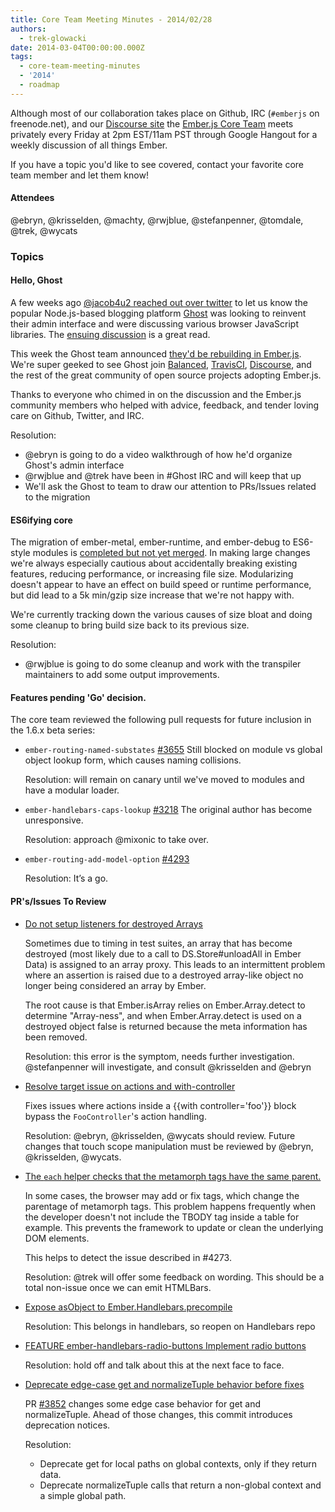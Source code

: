 ```yaml
---
title: Core Team Meeting Minutes - 2014/02/28
authors:
  - trek-glowacki
date: 2014-03-04T00:00:00.000Z
tags:
  - core-team-meeting-minutes
  - '2014'
  - roadmap
---
```



Although most of our collaboration takes place on Github, IRC
(`#emberjs` on freenode.net), and our [Discourse site](http://discuss.emberjs.com/)
the [Ember.js Core Team](/team) meets privately every
Friday at 2pm EST/11am PST through Google Hangout for a weekly
discussion of all things Ember.

If you have a topic you'd like to see covered, contact your favorite
core team member and let them know!

#### Attendees

@ebryn, @krisselden, @machty, @rwjblue, @stefanpenner, @tomdale, @trek, @wycats

### Topics

#### Hello, Ghost

A few weeks ago [@jacob4u2 reached out over twitter](https://twitter.com/jacob4u2/status/434059022220541952)
to let us know the popular Node.js-based blogging platform [Ghost](https://ghost.org/) was looking to
reinvent their admin interface and were discussing various browser JavaScript libraries. The
[ensuing discussion](https://github.com/TryGhost/Ghost/issues/2144) is a great read.

This week the Ghost team announced [they'd be rebuilding in Ember.js](http://dev.ghost.org/hello-ember/).
We're super geeked to see Ghost join [Balanced](https://www.balancedpayments.com/),
[TravisCI](https://travis-ci.org/), [Discourse](http://www.discourse.org/), and the rest of the
great community of open source projects adopting Ember.js.

Thanks to everyone who chimed in on the discussion and the Ember.js community members who
helped with advice, feedback, and tender loving care on Github, Twitter, and IRC.

Resolution:

* @ebryn is going to do a video walkthrough of how he'd organize Ghost's admin interface
* @rwjblue and @trek have been in #Ghost IRC and will keep that up
* We'll ask the Ghost to team to draw our attention to PRs/Issues related to the migration


#### ES6ifying core

The migration of ember-metal, ember-runtime, and ember-debug to ES6-style modules is
[completed but not yet merged](https://github.com/emberjs/ember.js/pull/4374).  In making
large changes we're always especially cautious about accidentally breaking existing
features, reducing performance, or increasing file size. Modularizing doesn't appear to have
an effect on build speed or runtime performance, but did lead to a 5k min/gzip size increase
that we're not happy with.

We're currently tracking down the various causes of size bloat and doing some cleanup
to bring build size back to its previous size.

Resolution:

* @rwjblue is going to do some cleanup and work with the transpiler
  maintainers to add some output improvements.


#### Features pending 'Go' decision.

The core team reviewed the following pull requests for future inclusion in
the 1.6.x beta series:

* `ember-routing-named-substates` [#3655](https://github.com/emberjs/ember.js/pull/3655)
    Still blocked on module vs global object lookup form, which causes naming collisions.

    Resolution: will remain on canary until we've moved to modules and have a modular
    loader.

* `ember-handlebars-caps-lookup` [#3218](https://github.com/emberjs/ember.js/pull/3218)
    The original author has become unresponsive.

    Resolution: approach @mixonic to take over.


* `ember-routing-add-model-option` [#4293](https://github.com/emberjs/ember.js/pull/4293)

    Resolution: It’s a go.



#### PR's/Issues To Review

* [Do not setup listeners for destroyed Arrays](https://github.com/emberjs/ember.js/pull/4436)

    Sometimes due to timing in test suites, an array that has become
    destroyed (most likely due to a call to DS.Store#unloadAll in Ember Data)
    is assigned to an array proxy. This leads to an intermittent problem
    where an assertion is raised due to a destroyed array-like object
    no longer being considered an array by Ember.

    The root cause is that Ember.isArray relies on Ember.Array.detect to
    determine "Array-ness", and when Ember.Array.detect is used on a
    destroyed object false is returned because the meta information has
    been removed.

    Resolution: this error is the symptom, needs further investigation.
    @stefanpenner will investigate, and consult @krisselden and @ebryn

* [Resolve target issue on actions and with-controller](https://github.com/emberjs/ember.js/pull/4401)

    Fixes issues where actions inside a {{with controller='foo'}}
    block bypass the `FooController`'s action handling.

    Resolution: @ebryn, @krisselden, @wycats should review. Future changes that touch
    scope manipulation must be reviewed by @ebryn, @krisselden,  @wycats.

* [The `each` helper checks that the metamorph tags have the same parent.](https://github.com/emberjs/ember.js/pull/4404)

    In some cases, the browser may add or fix tags, which change the
    parentage of metamorph tags. This problem happens frequently when the
    developer doesn't not include the TBODY tag inside a table for example.
    This prevents the framework to update or clean the underlying DOM
    elements.

    This helps to detect the issue described in #4273.

    Resolution: @trek will offer some feedback on wording. This should be a total non-issue
    once we can emit HTMLBars.


* [Expose asObject to Ember.Handlebars.precompile](https://github.com/emberjs/ember.js/pull/4097)

    Resolution: This belongs in handlebars, so reopen on Handlebars repo


* [FEATURE ember-handlebars-radio-buttons Implement radio buttons](https://github.com/emberjs/ember.js/pull/4352)

    Resolution: hold off and talk about this at the next face to face.


* [Deprecate edge-case get and normalizeTuple behavior before fixes](https://github.com/emberjs/ember.js/pull/4124)

    PR [#3852](https://github.com/emberjs/ember.js/pull/3852) changes some edge case behavior for get and normalizeTuple. Ahead of those changes, this commit introduces deprecation notices.

    Resolution:

    * Deprecate get for local paths on global contexts, only if they
    return data.
    * Deprecate normalizeTuple calls that return a non-global context
    and a simple global path.



